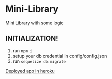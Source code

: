 # Mini-Library
Mini Library with some logic


## INITIALIZATION!

1. run ```npm i```
2. setup your db credential in config/config.json
3. run ```sequelize db:migrate```

[Deployed app in heroku](https://mini-library-verita.herokuapp.com)